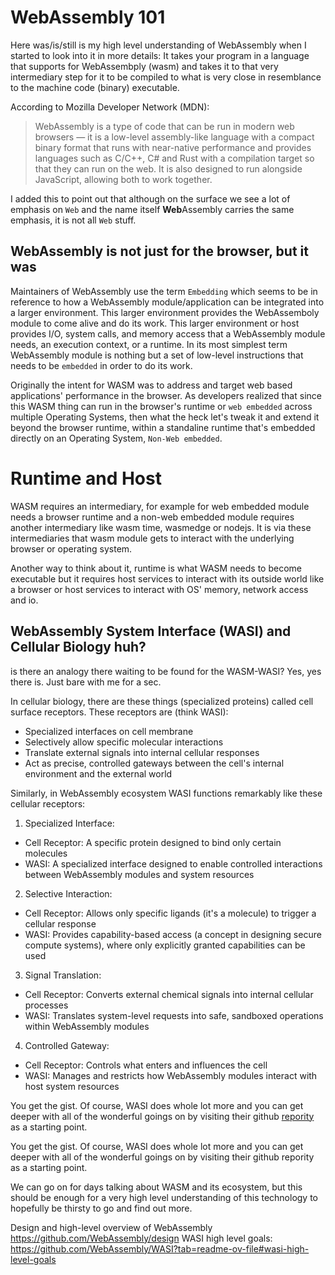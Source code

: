 # WebAssembly 101

Here was/is/still is my high level understanding of WebAssembly when I started to look into it in more details:
It takes your program in a language that supports for WebAssembply (wasm) and takes it to that very intermediary step for it to be compiled to what is very close in resemblance to the machine code (binary) executable.

According to Mozilla Developer Network (MDN):

> WebAssembly is a type of code that can be run in modern web browsers — it is a low-level assembly-like language with a compact binary format that runs with near-native performance and provides languages such as C/C++, C# and Rust with a compilation target so that they can run on the web. It is also designed to run alongside JavaScript, allowing both to work together.

I added this to point out that although on the surface we see a lot of emphasis on `Web` and the name itself **Web**Assembly carries the same emphasis, it is not all `Web` stuff.

## WebAssembly is not just for the browser, but it was

Maintainers of WebAssembly use the term `Embedding` which seems to be in reference to how a WebAssembly module/application can be integrated into a larger environment. This larger environment provides the WebAssemboly module to come alive and do its work. This larger environment or host provides I/O, system calls, and memory access that a WebAssembly module needs, an execution context, or a runtime. In its most simplest term WebAssembly module is nothing but a set of low-level instructions that needs to be `embedded` in order to do its work.

Originally the intent for WASM was to address and target web based applications' performance in the browser. As developers realized that since this WASM thing can run in the browser's runtime or `web embedded` across multiple Operating Systems, then what the heck let's tweak it and extend it beyond the browser runtime, within a standaline runtime that's embedded directly on an Operating System, `Non-Web embedded`.

# Runtime and Host

WASM requires an intermediary, for example for web embedded module needs a browser runtime and a non-web embedded module requires another intermediary like wasm time, wasmedge or nodejs. It is via these intermediaries that wasm module gets to interact with the underlying browser or operating system.

Another way to think about it, runtime is what WASM needs to become executable but it requires host services to interact with its outside world like a browser or host services to interact with OS' memory, network access and io.

## WebAssembly System Interface (WASI) and Cellular Biology huh?

is there an analogy there waiting to be found for the WASM-WASI? Yes, yes there is.
Just bare with me for a sec.

In cellular biology, there are these things (specialized proteins) called cell surface receptors. These receptors are (think WASI):

- Specialized interfaces on cell membrane
- Selectively allow specific molecular interactions
- Translate external signals into internal cellular responses
- Act as precise, controlled gateways between the cell's internal environment and the external world

Similarly, in WebAssembly ecosystem WASI functions remarkably like these cellular receptors:

1. Specialized Interface:

- Cell Receptor: A specific protein designed to bind only certain molecules
- WASI: A specialized interface designed to enable controlled interactions between WebAssembly modules and system resources

2. Selective Interaction:

- Cell Receptor: Allows only specific ligands (it's a molecule) to trigger a cellular response
- WASI: Provides capability-based access (a concept in designing secure compute systems), where only explicitly granted capabilities can be used

3. Signal Translation:

- Cell Receptor: Converts external chemical signals into internal cellular processes
- WASI: Translates system-level requests into safe, sandboxed operations within WebAssembly modules

4. Controlled Gateway:

- Cell Receptor: Controls what enters and influences the cell
- WASI: Manages and restricts how WebAssembly modules interact with host system resources

You get the gist. Of course, WASI does whole lot more and you can get deeper with all of the wonderful goings on by visiting their github [repority](https://github.com/WebAssembly/WASI) as a starting point.

You get the gist. Of course, WASI does whole lot more and you can get deeper with all of the wonderful goings on by visiting their github repority as a starting point.

We can go on for days talking about WASM and its ecosystem, but this should be enough for a very high level understanding of this technology to hopefully be thirsty to go and find out more.

Design and high-level overview of WebAssembly https://github.com/WebAssembly/design
WASI high level goals: https://github.com/WebAssembly/WASI?tab=readme-ov-file#wasi-high-level-goals
